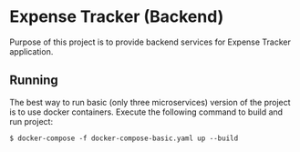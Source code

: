 # Expense Tracker (Backend)

Purpose of this project is to provide backend services for Expense Tracker application.

## Running

The best way to run basic (only three microservices) version of the project is to use docker containers. Execute the following command to build and run project:

`$ docker-compose -f docker-compose-basic.yaml up --build`
